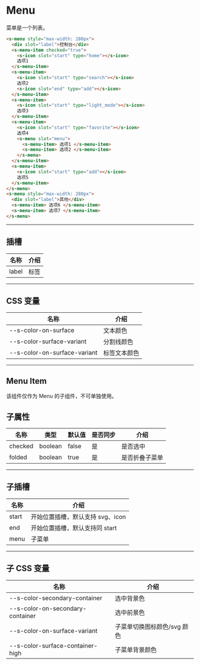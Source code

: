 # Menu

菜单是一个列表。

```html preview
<s-menu style="max-width: 280px">
  <div slot="label">控制台</div>
  <s-menu-item checked="true">
    <s-icon slot="start" type="home"></s-icon>
    选项1
  </s-menu-item>
  <s-menu-item>
    <s-icon slot="start" type="search"></s-icon>
    选项2
    <s-icon slot="end" type="add"></s-icon>
  </s-menu-item>
  <s-menu-item>
    <s-icon slot="start" type="light_mode"></s-icon>
    选项3
  </s-menu-item>
  <s-menu-item>
    <s-icon slot="start" type="favorite"></s-icon>
    选项4
    <s-menu slot="menu">
      <s-menu-item> 选项1 </s-menu-item>
      <s-menu-item> 选项2 </s-menu-item>
    </s-menu>
  </s-menu-item>
  <s-menu-item>
    <s-icon slot="start" type="add"></s-icon>
    选项5
  </s-menu-item>
</s-menu>
<s-menu style="max-width: 280px">
  <div slot="label">其他</div>
  <s-menu-item> 选项6 </s-menu-item>
  <s-menu-item> 选项7 </s-menu-item>
</s-menu>
```

---


## 插槽

| 名称  | 介绍   |
| ----- | ----- |
| label | 标签  |

---

## CSS 变量

| 名称                         | 介绍         |
| ---------------------------- | ----------- |
| --s-color-on-surface         | 文本颜色     |
| --s-color-surface-variant    | 分割线颜色   |
| --s-color-on-surface-variant | 标签文本颜色 |

---

## Menu Item

该组件仅作为 Menu 的子组件，不可单独使用。

## 子属性

| 名称    | 类型     | 默认值 | 是否同步 | 介绍         |
| ------- | ------- | ------ | ------- | ------------ |
| checked | boolean | false  | 是      | 是否选中      |
| folded  | boolean | true   | 是      | 是否折叠子菜单 |

---

## 子插槽

| 名称   | 介绍                            |
| ------ | ------------------------------- |
| start  | 开始位置插槽，默认支持 svg、icon |
| end    | 开始位置插槽，默认支持同 start   |
| menu   | 子菜单                         |

---

## 子 CSS 变量

| 名称                             | 介绍                       |
| -------------------------------- | ------------------------- |
| --s-color-secondary-container    | 选中背景色                 |
| --s-color-on-secondary-container | 选中前景色                 |
| --s-color-on-surface-variant     | 子菜单切换图标颜色/svg 颜色 |
| --s-color-surface-container-high | 子菜单背景颜色             |